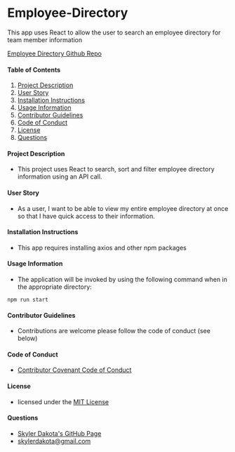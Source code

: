 # Employee-Directory
This app uses React to allow the user to search an employee directory for team member information

[Employee Directory Github Repo](https://github.com/skylerdakota/Employee-Directory)

<!-- [Employee Directory Deployed](https://damp-badlands-67706.herokuapp.com/)

![Demo](public/assets/img/budget.png)

![Demo](./public/assets/img/add.png) -->


#### Table of Contents

1. [Project Description](#project-description)
2. [User Story](#user-story)
3. [Installation Instructions](#installation-instructions)
4. [Usage Information](#usage-information)
5. [Contributor Guidelines](#contributor-guidelines)
6. [Code of Conduct](#code-of-conduct)
7. [License](#license)
8. [Questions](#questions)

#### Project Description

* This project uses React to search, sort and filter employee directory information using an API call.

#### User Story

* As a user, I want to be able to view my entire employee directory at once so that I have quick access to their information.

#### Installation Instructions

* This app requires installing axios and other npm packages

#### Usage Information

* The application will be invoked by using the following command when in the appropriate directory:

```
npm run start
```

#### Contributor Guidelines

* Contributions are welcome please follow the code of conduct (see below)

#### Code of Conduct

* [Contributor Covenant Code of Conduct](https://www.contributor-covenant.org/version/2/0/code_of_conduct/code_of_conduct.md)

#### License

* licensed under the [MIT License](Develop/LICENSE.txt)

#### Questions

* [Skyler Dakota's GitHub Page](http://github.com/skylerdakota)
* skylerdakota@gmail.com